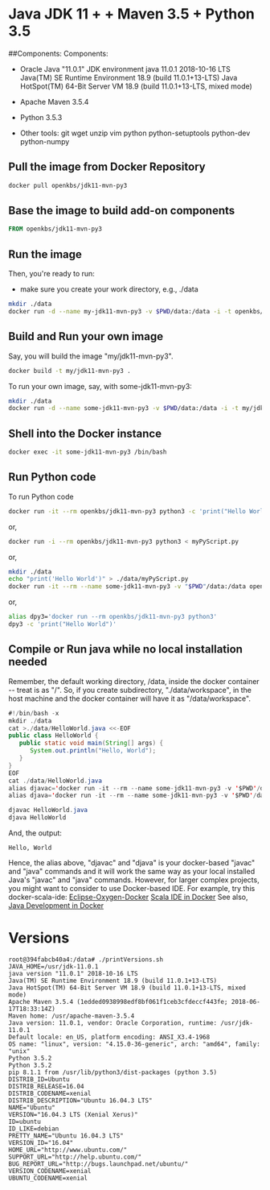 # Java JDK 11 +  + Maven 3.5 + Python 3.5

##Components:
Components:
* Oracle Java "11.0.1" JDK environment
  java 11.0.1 2018-10-16 LTS
  Java(TM) SE Runtime Environment 18.9 (build 11.0.1+13-LTS)
  Java HotSpot(TM) 64-Bit Server VM 18.9 (build 11.0.1+13-LTS, mixed mode)

* Apache Maven 3.5.4
* Python 3.5.3
* Other tools: git wget unzip vim python python-setuptools python-dev python-numpy 

## Pull the image from Docker Repository

```bash
docker pull openkbs/jdk11-mvn-py3
```

## Base the image to build add-on components

```Dockerfile
FROM openkbs/jdk11-mvn-py3
```

## Run the image

Then, you're ready to run:
- make sure you create your work directory, e.g., ./data

```bash
mkdir ./data
docker run -d --name my-jdk11-mvn-py3 -v $PWD/data:/data -i -t openkbs/jdk11-mvn-py3
```

## Build and Run your own image
Say, you will build the image "my/jdk11-mvn-py3".

```bash
docker build -t my/jdk11-mvn-py3 .
```

To run your own image, say, with some-jdk11-mvn-py3:

```bash
mkdir ./data
docker run -d --name some-jdk11-mvn-py3 -v $PWD/data:/data -i -t my/jdk11-mvn-py3
```

## Shell into the Docker instance

```bash
docker exec -it some-jdk11-mvn-py3 /bin/bash
```

## Run Python code

To run Python code 

```bash
docker run -it --rm openkbs/jdk11-mvn-py3 python3 -c 'print("Hello World")'
```

or,

```bash
docker run -i --rm openkbs/jdk11-mvn-py3 python3 < myPyScript.py 
```

or,

```bash
mkdir ./data
echo "print('Hello World')" > ./data/myPyScript.py
docker run -it --rm --name some-jdk11-mvn-py3 -v "$PWD"/data:/data openkbs/jdk11-mvn-py3 python3 myPyScript.py
```

or,

```bash
alias dpy3='docker run --rm openkbs/jdk11-mvn-py3 python3'
dpy3 -c 'print("Hello World")'
```

## Compile or Run java while no local installation needed
Remember, the default working directory, /data, inside the docker container -- treat is as "/".
So, if you create subdirectory, "./data/workspace", in the host machine and 
the docker container will have it as "/data/workspace".

```java
#!/bin/bash -x
mkdir ./data
cat >./data/HelloWorld.java <<-EOF
public class HelloWorld {
   public static void main(String[] args) {
      System.out.println("Hello, World");
   }
}
EOF
cat ./data/HelloWorld.java
alias djavac='docker run -it --rm --name some-jdk11-mvn-py3 -v '$PWD'/data:/data openkbs/jdk11-mvn-py3 javac'
alias djava='docker run -it --rm --name some-jdk11-mvn-py3 -v '$PWD'/data:/data openkbs/jdk11-mvn-py3 java'

djavac HelloWorld.java
djava HelloWorld
```
And, the output:
```
Hello, World
```
Hence, the alias above, "djavac" and "djava" is your docker-based "javac" and "java" commands and 
it will work the same way as your local installed Java's "javac" and "java" commands. 
However, for larger complex projects, you might want to consider to use Docker-based IDE. 
For example, try this docker-scala-ide:
[Eclipse-Oxygen-Docker](https://github.com/DrSnowbird/eclipse-oxygen-docker)
[Scala IDE in Docker](https://github.com/stevenalexander/docker-scala-ide)
See also,
[Java Development in Docker](https://blog.giantswarm.io/getting-started-with-java-development-on-docker/)

# Versions
```
root@394fabcb40a4:/data# ./printVersions.sh 
JAVA_HOME=/usr/jdk-11.0.1
java version "11.0.1" 2018-10-16 LTS
Java(TM) SE Runtime Environment 18.9 (build 11.0.1+13-LTS)
Java HotSpot(TM) 64-Bit Server VM 18.9 (build 11.0.1+13-LTS, mixed mode)
Apache Maven 3.5.4 (1edded0938998edf8bf061f1ceb3cfdeccf443fe; 2018-06-17T18:33:14Z)
Maven home: /usr/apache-maven-3.5.4
Java version: 11.0.1, vendor: Oracle Corporation, runtime: /usr/jdk-11.0.1
Default locale: en_US, platform encoding: ANSI_X3.4-1968
OS name: "linux", version: "4.15.0-36-generic", arch: "amd64", family: "unix"
Python 3.5.2
Python 3.5.2
pip 8.1.1 from /usr/lib/python3/dist-packages (python 3.5)
DISTRIB_ID=Ubuntu
DISTRIB_RELEASE=16.04
DISTRIB_CODENAME=xenial
DISTRIB_DESCRIPTION="Ubuntu 16.04.3 LTS"
NAME="Ubuntu"
VERSION="16.04.3 LTS (Xenial Xerus)"
ID=ubuntu
ID_LIKE=debian
PRETTY_NAME="Ubuntu 16.04.3 LTS"
VERSION_ID="16.04"
HOME_URL="http://www.ubuntu.com/"
SUPPORT_URL="http://help.ubuntu.com/"
BUG_REPORT_URL="http://bugs.launchpad.net/ubuntu/"
VERSION_CODENAME=xenial
UBUNTU_CODENAME=xenial
```
